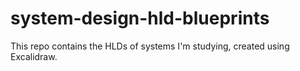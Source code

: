 # system-design-hld-blueprints
This repo contains the HLDs of systems I'm studying, created using Excalidraw.
